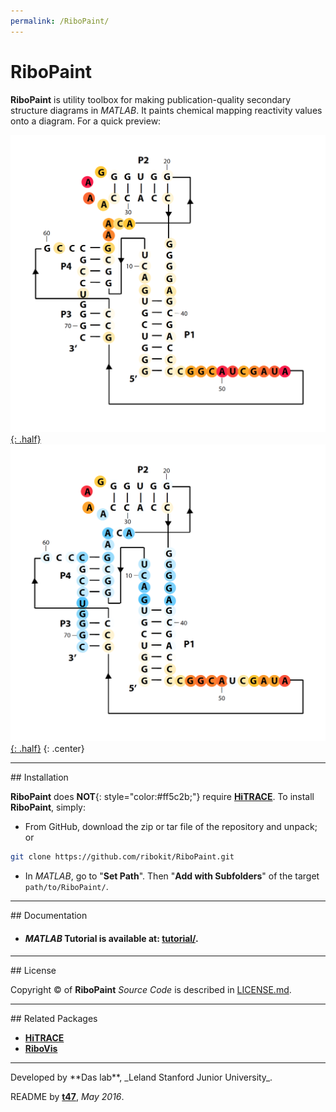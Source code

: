 ```yaml
---
permalink: /RiboPaint/
---
```


# RiboPaint

**RiboPaint** is utility toolbox for making publication-quality secondary structure diagrams in *MATLAB*. It paints chemical mapping reactivity values onto a diagram. For a quick preview:

[![Vectorized Figure plus Final](/repos/ribopaint/res/pfl_clr_plus.png "Vectorized Figure plus Final"){: .half}](https://raw.github.com/ribokit/RiboVis/master/Examples/pfl_clr_plus.png)
[![Vectorized Figure diff Final](/repos/ribopaint/res/pfl_clr_diff.png "Vectorized Figure diff Final"){: .half}](https://raw.github.com/ribokit/RiboVis/master/Examples/pfl_clr_diff.png)
{: .center}

<hr/>
## Installation

**RiboPaint** does **NOT**{: style="color:#ff5c2b;"} require [**HiTRACE**](/HiTRACE). To install **RiboPaint**, simply:

- From GitHub, download the zip or tar file of the repository and unpack; or 

```bash
git clone https://github.com/ribokit/RiboPaint.git
```

- In *MATLAB*, go to "**Set Path**". Then "**Add with Subfolders**" of the target `path/to/RiboPaint/`.


<hr/>
## Documentation

* #### *MATLAB* Tutorial is available at: [**tutorial/**](tutorial/).

<hr/>
## License

Copyright &copy; of **RiboPaint** _Source Code_ is described in [LICENSE.md](https://github.com/ribokit/RiboPaint/blob/master/LICENSE.md).

<hr/>
## Related Packages

* [**HiTRACE**](https://hitrace.github.io/HiTRACE/)
* [**RiboVis**](/RiboVis/)

<hr/>
Developed by **Das lab**, _Leland Stanford Junior University_.

README by [**t47**](http://t47.io/), *May 2016*.

